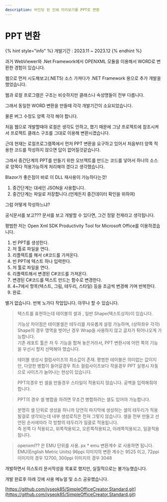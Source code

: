 ```yaml
---
description: 바인딩 된 인쇄 미리보기를 PPT로 변환
---
```


# PPT 변환

{% hint style="info" %}
개발기간 : 2023.11 \~ 2023.12
{% endhint %}



과거 WebViewer와 .Net Framework에서 OPENXML 모듈을 이용해서 WORD로 변환한 경험이 있습니다.&#x20;



웹으로 먼저 시도해보고(.NET5) 소스 가져다가 .NET Framework 용으로 추가 개발을 했었습니다.&#x20;

웹과 로컬 프로그램은 구조는 비슷하지만 클래스나 속성명들이 전부 다릅니다.&#x20;

그래서 동일한 WORD 변환을 만들때 각각 개발기간이 소요되었습니다.

물론 버그 수정도 양쪽 각각 해야 합니다.



처음 웹으로 개발할때야 로컬은 생각도 안하고, 했기 때문에 그냥 프로젝트에 참조시켜서 프로젝트 클래스 구조를 그대로 이용해 변환시켰습니다.



근데 현재는 로컬프로그램쪽에서  먼저 PPT 변환을 요구하고 있어서 처음부터 양쪽 적용한 코드를 작성하지 않으면 답이 없어질것같습니다.&#x20;



그래서 중간단계의 PPT를 만들기 위한 오브젝트를 만드는 코드를 넣어서 하나의 소스로 양쪽다 적용가능하게 처리해야 겠다고 생각했습니다.&#x20;



Blazor가 좋은점이 바로 이 DLL 재사용이 가능하다는것!



1. 중간단계는 대세인 JSON을 사용합니다.
2. 중간단계는 파일로 저장합니다.(언제든지 중간데이터 확인을 위하여)



그럼 어떻게 작성하느냐?

공식문서를 보고???  문서를 보고 개발할 수 있다면, 그건 정말 천재라고 생각됩니다.&#x20;



평범한 저는 Open Xml SDK Productivity Tool for Microsoft Office를 이용하겠습니다.&#x20;

1. 빈 PPT를 생성한다.
2. 저 툴로 파일을 연다.
3. 리플렉트를 해서 c#코드를 가져온다.
4. 빈 PPT에 텍스트 하나 입력한다.
5. 저 툴로 파일을 연다.
6. 리플렉트해서 변경된 C#코드를 가져온다.
7. 변경된 C#코드를 텍스트 만드는 함수로 변경한다.
8. 4\~7에서 항목(텍스트,  그림, 테두리, 스타일) 등을 조금씩 변경해 가며 반복한다.&#x20;
9. 완료.

별거 없습니다. 반복 노가다 작업입니다. 아무나 할 수 있습니다.&#x20;



> 텍스트를 표현하는데 테이블의 셀과 , 일반 Shape(텍스트상자)이 있습니다.&#x20;
>
> 기능상 차이점은 테이블셀은 테두리를 자유롭게 설정 가능하며, (상하좌우 각각)\
> Shape의 경우 영역을 벗어난 경우 Wrap을 사용하지 않고 글자가 튀어나오게 가능합니다. \
> 기존 레포트 툴은 저 두 기능을 합쳐 놓은거라서, PPT 변환시에 어떤 쪽의 기능을 우선시 할지 선택해야 했습니다.&#x20;

> 테이블 생성시 컬럼사이즈의 최소값이 존재. 평범한 테이블은 의미없는 값이지만, 다양한 병합이 들어갈경우 최소 컬럼사이즈보다 작을경우 PPT 실행시 자동으로 사이즈가 늘어나는 현상이 있습니다.&#x20;

> PPT의경우 빈 셀을 만들경우 스타일이 적용되지 않습니다. 공백을 입력해줘야 합니다.&#x20;

> PPT의 경우 셀 병합을 하려면 무조건 병합하려는 셀도 있어야 가능합니다.

> 분명히 셀 단위로 생성을 하니까 당연히 마지막에 생성하는 셀의 테두리가 적용될걸로 생각되는데 내부 생성로직은 전혀 그렇지 않습니다. 셀을 전부 만들고 선언된 순서에따라 각 방향의 테두리가 일괄로 적용됩니다. \
> 즉 왼쪽 다 적용되고, 위쪽적용되고, 오른쪽적용되고, 아래쪽적용되고, 일괄적용 됩니다.

> openxml?? 은 EMU 단위를 사용. px \* emu 변환계수 로 사용하면 됩니다. \
> EMU(English Metric Units) 96ppi 이미지의 변환 계수는 9525  이고, 72ppi 이미지의 경우 12700, 300ppi 이미지의 경우 3048



개발하면서 히스토리    문서작성을 목표로 했지만, 실질적으로는 불가능했습니다.&#x20;

개발 완료후 아래 깃에 사용 메뉴얼 및 소스 공유했습니다.&#x20;

[https://github.com/jyseok85/SimpleOfficeCreator.Standard.git](https://github.com/jyseok85/SimpleOfficeCreator.Standard.git)



